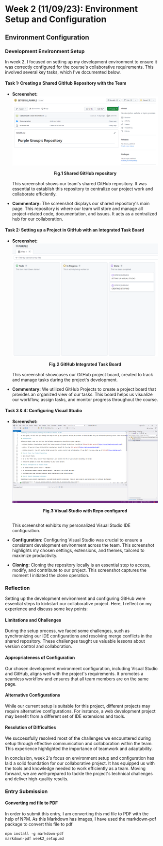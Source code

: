 # Week 2 (11/09/23): Environment Setup and Configuration

## Environment Configuration

### Development Environment Setup

In week 2, I focused on setting up my development environment to ensure it was correctly configured for the course's collaborative requirements. This involved several key tasks, which I've documented below.

#### Task 1: Creating a Shared GitHub Repository with the Team

- **Screenshot:** ![Screenshot 1](./images/TeamGithubRepo.png)
  <figcaption align = "center"><b>Fig.1 Shared GitHub repository</b></figcaption>
  
  <br>
  This screenshot shows our team's shared GitHub repository. It was essential to establish this repository to centralize our project work and collaborate efficiently.

- **Commentary:** The screenshot displays our shared repository's main page. This repository is where our team will store and manage all project-related code, documentation, and issues. It acts as a centralized hub for our collaboration.

#### Task 2: Setting up a Project in GitHub with an Integrated Task Board

- **Screenshot:** ![Screenshot 2](./images/TeamTaskBoard.png)
  <figcaption align = "center"><b>Fig.2 GitHub Integrated Task Board</b></figcaption>
  
  <br>
  This screenshot showcases our GitHub project board, created to track and manage tasks during the project's development.

- **Commentary:** We utilized GitHub Projects to create a project board that provides an organized view of our tasks. This board helps us visualize our workflow, assign tasks, and monitor progress throughout the course.

#### Task 3 & 4: Configuring Visual Studio

- **Screenshot:** ![Screenshot 3](./images/VisualStudio.png)
  <figcaption align = "center"><b>Fig.3 Visual Studio with Repo configured</b></figcaption>
  
  <br>
  
  This screenshot exhibits my personalized Visual Studio IDE configuration.

- **Configuration:** Configuring Visual Studio was crucial to ensure a consistent development environment across the team. This screenshot highlights my chosen settings, extensions, and themes, tailored to maximize productivity.

- **Cloning:** Cloning the repository locally is an essential step to access, modify, and contribute to our project. This screenshot captures the moment I initiated the clone operation.

### Reflection

Setting up the development environment and configuring GitHub were essential steps to kickstart our collaborative project. Here, I reflect on my experience and discuss some key points:

#### Limitations and Challenges

During the setup process, we faced some challenges, such as synchronizing our IDE configurations and resolving merge conflicts in the shared repository. These challenges taught us valuable lessons about version control and collaboration.

#### Appropriateness of Configuration

Our chosen development environment configuration, including Visual Studio and GitHub, aligns well with the project's requirements. It promotes a seamless workflow and ensures that all team members are on the same page.

#### Alternative Configurations

While our current setup is suitable for this project, different projects may require alternative configurations. For instance, a web development project may benefit from a different set of IDE extensions and tools.

#### Resolution of Difficulties

We successfully resolved most of the challenges we encountered during setup through effective communication and collaboration within the team. This experience highlighted the importance of teamwork and adaptability.

In conclusion, week 2's focus on environment setup and configuration has laid a solid foundation for our collaborative project. It has equipped us with the tools and knowledge needed to work efficiently as a team. Moving forward, we are well-prepared to tackle the project's technical challenges and deliver high-quality results.


### Entry Submission

#### Converting md file to PDF

In order to submit this entry, I am converting this md file to PDF with the help of NPM.
As this Markdown has images, I have used the markdown-pdf package to convert this file to pdf
```
npm install -g markdown-pdf
markdown-pdf week2_setup.md
```

